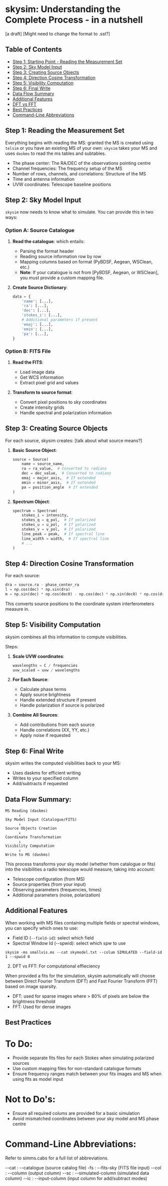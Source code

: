 
# skysim: Understanding the Complete Process - in a nutshell

[a draft]
[Might need to change the format to .sst?]

## Table of Contents

- [Step 1: Starting Point - Reading the Measurement Set](#step-1-reading-the-measurement-set)
- [Step 2: Sky Model Input](#step-2-sky-model-input)
- [Step 3: Creating Source Objects](#step-3-creating-source-objects)
- [Step 4: Direction Cosine Transformation](#step-4-direction-cosine-transformation)
- [Step 5: Visibility Computation](#step-5-visibility-computation)
- [Step 6: Final Write](#step-6-final-write)
- [Data Flow Summary](#data-flow-summary)
- [Additional Features](#additional-features)
- [DFT vs FFT](#dft-vs-fft)
- [Best Practices](#best-practices)
- [Command-Line Abbreviations](#command-line-abbreviations)

## Step 1: Reading the Measurement Set

Everything begins with reading the MS: granted the MS is created using `telsim` or you have an existing MS of your own: `skysim` takes your MS and uses `daskms` to read the ms tables and subtables. 

- The phase center: The RA/DEC of the observations pointing centre
- Channel frequencies: The frequency setup of the MS
- Number of rows, channels, and correlations: Structure of the MS
- Time and antenna information
- UVW coordinates: Telescope baseline positions

## Step 2: Sky Model Input

`skysim` now needs to know what to simulate. You can provide this in two ways:

### Option A: Source Catalogue 

1. **Read the catalogue**: which entails:
   - Parsing the format header
   - Reading source information row by row
   - Mapping columns based on format (PyBDSF, Aegean, WSClean, etc.)
   - **Note**: If your catalogue is not from [PyBDSF, Aegean, or WSClean], you must provide a custom mapping file.

2. **Create Source Dictionary**:

   ```python
   data = {
       'name': [...],
       'ra': [...],
       'dec': [...],
       'stokes_i': [...],
       # Additional parameters if present
       'emaj': [...],
       'emin': [...],
       'pa': [...],
   }
   ```

### Option B: FITS File

1. **Read the FITS**:
   - Load image data
   - Get WCS information
   - Extract pixel grid and values

2. **Transform to source format**:
   - Convert pixel positions to sky coordinates
   - Create intensity grids
   - Handle spectral and polarization information

## Step 3: Creating Source Objects
For each source, skysim creates:
[talk about what source means?]
1. **Basic Source Object**:
   ```python
   source = Source(
       name = source_name,
       ra = ra_value,  # Converted to radians
       dec = dec_value,  # Converted to radians
       emaj = major_axis,  # If extended
       emin = minor_axis,  # If extended
       pa = position_angle  # If extended
   )
   ```

2. **Spectrum Object**:
   ```python
   spectrum = Spectrum(
       stokes_i = intensity,
       stokes_q = q_pol,  # If polarized
       stokes_u = u_pol,  # If polarized
       stokes_v = v_pol,  # If polarized
       line_peak = peak,  # If spectral line
       line_width = width,  # If spectral line
       # ... 
   )
   ```
## Step 4: Direction Cosine Transformation
For each source:
```python
dra = source.ra - phase_center_ra
l = np.cos(dec) * np.sin(dra)
m = np.sin(dec) * np.cos(dec0) - np.cos(dec) * np.sin(dec0) * np.cos(dra)
```

This converts source positions to the coordinate system interferometers measure in.


## Step 5: Visibility Computation
skysim combines all this information to compute visibilities. 

Steps:

1. **Scale UVW coordinates**:
   ```python
   wavelengths = C / frequencies
   uvw_scaled = uvw / wavelengths
   ```

2. **For Each Source**:
   - Calculate phase terms
   - Apply source brightness
   - Handle extended structure if present
   - Handle polarization if source is polarized

3. **Combine All Sources**:
   - Add contributions from each source
   - Handle correlations (XX, YY, etc.)
   - Apply noise if requested

## Step 6: Final Write
skysim writes the computed visibilities back to your MS:
- Uses daskms for efficient writing
- Writes to your specified column
- Add/subtracts if requested

## Data Flow Summary:
```
MS Reading (daskms)
      ↓
Sky Model Input (Catalogue/FITS)
      ↓
Source Objects Creation
      ↓
Coordinate Transformation
      ↓
Visibility Computation
      ↓
Write to MS (daskms)
```

This process transforms your sky model (whether from catalogue or fits) into the visibilities a radio telescope would measure, taking into account:
- Telescope configuration (from MS)
- Source properties (from your input)
- Observing parameters (frequencies, times)
- Additional parameters (noise, polarization)

## Additional Features
When working with MS files containing multiple fields or spectral windows, you can specify which ones to use:

- Field ID (```--field-id```): select which field
- Spectral Window Id (--spwid): select which spw to use

```skysim -ms smallvis.ms --cat skymodel.txt --colum SIMULATED --field-id 1 --spwid 0```

2. DFT vs FFT: For computational effieciency

When provided a fits for the simulation, skysim automatically will choose between Direct Fourier Transform (DFT) and Fast Fourier Transform (FFT) based on image sparsity.
- DFT: used for sparse images where > 80% of pixels are below the brightness threshold
- FFT: Used for dense images

## Best Practices
# To Do:
- Provide separate fits files for each Stokes when simulating polarized sources
- Use custom mapping files for non-standard catalogue formats
- Ensure frequency ranges match between your fits images and MS when using fits as model input

# Not to Do's: 
- Ensure all required colums are provided for a basic simulation
- Avoid mismatched coordinates between your sky model and MS phase centre

# Command-Line Abbreviations: 
Refer to simms.cabs for a full list of abbreviations.

--cat : --catalogue         (source catalog file)
-fs   : --fits-sky          (FITS file input)
--col : --column            (output column)
--sc  : --simulated-column  (simulated data column)
--ic  : --input-column      (input column for add/subtract modes)
